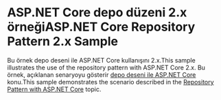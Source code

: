 # <a name="aspnet-core-repository-pattern-2x-sample"></a><span data-ttu-id="7dd21-101">ASP.NET Core depo düzeni 2.x örneği</span><span class="sxs-lookup"><span data-stu-id="7dd21-101">ASP.NET Core Repository Pattern 2.x Sample</span></span>

<span data-ttu-id="7dd21-102">Bu örnek depo deseni ile ASP.NET Core kullanışını 2.x.</span><span class="sxs-lookup"><span data-stu-id="7dd21-102">This sample illustrates the use of the repository pattern with ASP.NET Core 2.x.</span></span> <span data-ttu-id="7dd21-103">Bu örnek, açıklanan senaryoyu gösterir [depo deseni ile ASP.NET Core](https://docs.microsoft.com/aspnet/core/fundamentals/repository-pattern) konu.</span><span class="sxs-lookup"><span data-stu-id="7dd21-103">This sample demonstrates the scenario described in the [Repository Pattern with ASP.NET Core](https://docs.microsoft.com/aspnet/core/fundamentals/repository-pattern) topic.</span></span>
